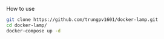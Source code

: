How to use

```bash
git clone https://github.com/trungpv1601/docker-lamp.git
cd docker-lamp/
docker-compose up -d
```
